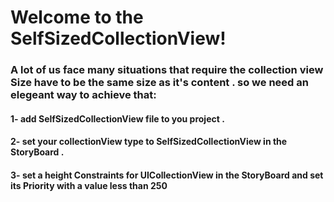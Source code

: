 

<h1>Welcome to the SelfSizedCollectionView!</h1>

<h3>A lot of us face many situations that require the collection view Size have to be the same size as it's content . so we need an elegeant way to achieve that:</h3>

<h4>1- add SelfSizedCollectionView file to you project .</h4>

<h4>2- set your collectionView type to SelfSizedCollectionView in the StoryBoard .</h4>

<h4>3- set a height Constraints for UICollectionView in the StoryBoard and set its Priority with a value less than 250</h4>
